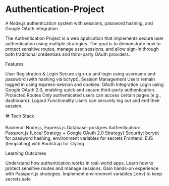 # Authentication-Project
A Node.js authentication system with sessions, password hashing, and Google OAuth integration

The Authentication Project is a web application that implements secure user authentication using multiple strategies. The goal is to demonstrate how to protect sensitive routes, manage user sessions, and allow sign-in through both traditional credentials and third-party OAuth providers.

Features

User Registration & Login
Secure sign-up and login using username and password (with hashing via bcrypt).
Session Management
Users remain logged in using express-session and cookies.
OAuth Integration
Login using Google OAuth 2.0, enabling quick and secure third-party authentication.
Protected Routes
Only authenticated users can access certain pages (e.g., dashboard).
Logout Functionality
Users can securely log out and end their session.

🛠️ Tech Stack

Backend: Node.js, Express.js
Database: postgres 
Authentication: Passport.js (Local Strategy + Google OAuth 2.0 Strategy)
Security: bcrypt for password hashing, environment variables for secrets
Frontend: EJS (templating) with Bootstrap for styling

Learning Outcomes

Understand how authentication works in real-world apps.
Learn how to protect sensitive routes and manage sessions.
Gain hands-on experience with Passport.js strategies.
Implement environment variables (.env) to keep secrets safe
